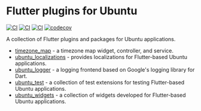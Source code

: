 # Flutter plugins for Ubuntu

[![CI](https://github.com/canonical/ubuntu-flutter-plugins/workflows/Build/badge.svg)](https://github.com/canonical/ubuntu-flutter-plugins/actions/workflows/build.yaml)
[![CI](https://github.com/canonical/ubuntu-flutter-plugins/workflows/Analysis/badge.svg)](https://github.com/canonical/ubuntu-flutter-plugins/actions/workflows/analysis.yaml)
[![CI](https://github.com/canonical/ubuntu-flutter-plugins/workflows/Test/badge.svg)](https://github.com/canonical/ubuntu-flutter-plugins/actions/workflows/test.yaml)
[![codecov](https://codecov.io/gh/canonical/ubuntu-flutter-plugins/branch/main/graph/badge.svg)](https://codecov.io/gh/canonical/ubuntu-flutter-plugins)

A collection of Flutter plugins and packages for Ubuntu applications.

- [timezone_map](https://github.com/canonical/ubuntu-flutter-plugins/tree/main/packages/timezone_map) - a timezone map widget, controller, and service.
- [ubuntu_localizations](https://github.com/canonical/ubuntu-flutter-plugins/tree/main/packages/ubuntu_localizations) - provides localizations for Flutter-based Ubuntu applications.
- [ubuntu_logger](https://github.com/canonical/ubuntu-flutter-plugins/tree/main/packages/ubuntu_logger) - a logging frontend based on Google's logging library for Dart.
- [ubuntu_test](https://github.com/canonical/ubuntu-flutter-plugins/tree/main/packages/ubuntu_test) - a collection of test extensions for testing Flutter-based Ubuntu applications.
- [ubuntu_widgets](https://github.com/canonical/ubuntu-flutter-plugins/tree/main/packages/ubuntu_widgets) - a collection of widgets developed for Flutter-based Ubuntu applications.
